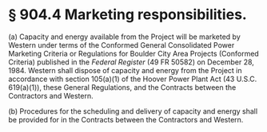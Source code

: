 # § 904.4   Marketing responsibilities.

(a) Capacity and energy available from the Project will be marketed by Western under terms of the Conformed General Consolidated Power Marketing Criteria or Regulations for Boulder City Area Projects (Conformed Criteria) published in the _Federal Register_ (49 FR 50582) on December 28, 1984. Western shall dispose of capacity and energy from the Project in accordance with section 105(a)(1) of the Hoover Power Plant Act (43 U.S.C. 619(a)(1)), these General Regulations, and the Contracts between the Contractors and Western. 


(b) Procedures for the scheduling and delivery of capacity and energy shall be provided for in the Contracts between the Contractors and Western. 




